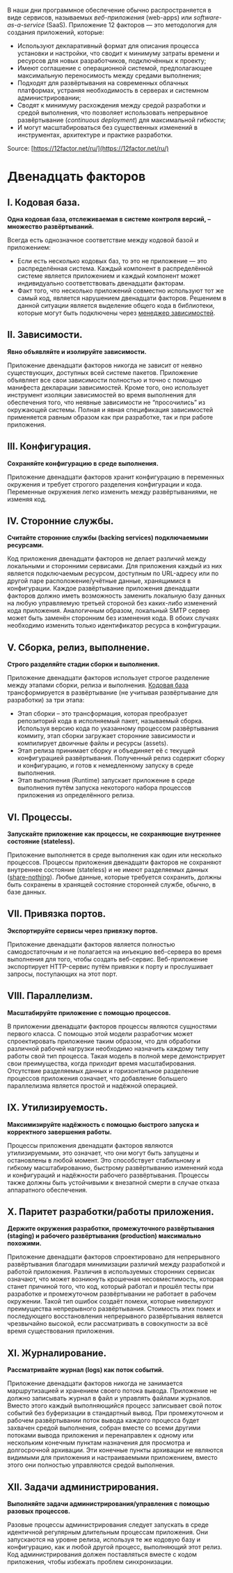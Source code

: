 В наши дни программное обеспечение обычно распространяется в виде сервисов, называемых *веб-приложения* (web-apps) или *software-as-a-service* (SaaS). Приложение 12 факторов — это методология для создания приложений, которые:
- Используют декларативный формат для описания процесса установки и настройки, что сводит к минимуму затраты времени и ресурсов для новых разработчиков, подключённых к проекту;
- Имеют соглашение с операционной системой, предполагающее максимальную переносимость между средами выполнения;
- Подходят для развёртывания на современных облачных платформах, устраняя необходимость в серверах и системном администрировании;
- Сводят к минимуму расхождения между средой разработки и средой выполнения, что позволяет использовать непрерывное развёртывание (*continuous deployment*) для максимальной гибкости;
- И могут масштабироваться без существенных изменений в инструментах, архитектуре и практике разработки.

Source: [https://12factor.net/ru/](https://12factor.net/ru/)

# Двенадцать факторов

## I. Кодовая база.

**Одна кодовая база, отслеживаемая в системе контроля версий, – множество развёртываний.** 

Всегда есть однозначное соответствие между кодовой базой и приложением:

- Если есть несколько кодовых баз, то это не приложение — это распределённая система. Каждый компонент в распределённой системе является приложением и каждый компонент может индивидуально соответствовать двенадцати факторам.
- Факт того, что несколько приложений совместно используют тот же самый код, является нарушением двенадцати факторов. Решением в данной ситуации является выделение общего кода в библиотеки, которые могут быть подключены через [менеджер зависимостей](https://12factor.net/ru/dependencies).

## II. Зависимости.

**Явно объявляйте и изолируйте зависимости.**

Приложение двенадцати факторов никогда не зависит от неявно существующих, доступных всей системе пакетов. Приложение объявляет все свои зависимости полностью и точно с помощью манифеста декларации зависимостей. Кроме того, оно использует инструмент изоляции зависимостей во время выполнения для обеспечения того, что неявные зависимости не “просочились” из окружающей системы. Полная и явная спецификация зависимостей применяется равным образом как при разработке, так и при работе приложения.

## III. Конфигурация.

**Сохраняйте конфигурацию в среде выполнения.**

Приложение двенадцати факторов хранит конфигурацию в переменных окружения и требует строгого разделения конфигурации и кода. Переменные окружения легко изменить между развёртываниями, не изменяя код.

## IV. Сторонние службы.

**Считайте сторонние службы (backing services) подключаемыми ресурсами.**

Код приложения двенадцати факторов не делает различий между локальными и сторонними сервисами. Для приложения каждый из них является подключаемым ресурсом, доступным по URL-адресу или по другой паре расположение/учётные данные, хранящимися в конфигурации. Каждое развёртывание приложения двенадцати факторов должно иметь возможность заменить локальную базу данных на любую управляемую третьей стороной без каких-либо изменений кода приложения. Аналогичным образом, локальный SMTP сервер может быть заменён сторонним без изменения кода. В обоих случаях необходимо изменить только идентификатор ресурса в конфигурации.

## V. Сборка, релиз, выполнение.

**Строго разделяйте стадии сборки и выполнения.**

Приложение двенадцати факторов использует строгое разделение между этапами сборки, релиза и выполнения. [Кодовая база](https://12factor.net/ru/codebase) трансформируется в развёртывание (не учитывая развёртывание для разработки) за три этапа:

- Этап сборки – это трансформация, которая преобразует репозиторий кода в исполняемый пакет, называемый сборка. Используя версию кода по указанному процессом развёртывания коммиту, этап сборки загружает сторонние зависимости и компилирует двоичные файлы и ресурсы (assets).
- Этап релиза принимает сборку и объединяет её с текущей конфигурацией развёртывания. Полученный релиз содержит сборку и конфигурацию, и готов к немедленному запуску в среде выполнения.
- Этап выполнения (Runtime) запускает приложение в среде выполнения путём запуска некоторого набора процессов приложения из определённого релиза.

## VI. Процессы.

**Запускайте приложение как процессы, не сохраняющие внутреннее состояние (stateless).**

Приложение выполняется в среде выполнения как один или несколько процессов. Процессы приложения двенадцати факторов не сохраняют внутреннее состояние (stateless) и не имеют разделяемых данных ([share-nothing](https://en.wikipedia.org/wiki/Shared-nothing_architecture)). Любые данные, которые требуется сохранить, должны быть сохранены в хранящей состояние сторонней службе, обычно, в базе данных.

## VII. Привязка портов.

**Экспортируйте сервисы через привязку портов.**

Приложение двенадцати факторов является полностью самодостаточным и не полагается на инъекцию веб-сервера во время выполнения для того, чтобы создать веб-сервис. Веб-приложение экспортирует HTTP-сервис путём привязки к порту и прослушивает запросы, поступающих на этот порт.

## VIII. Параллелизм.

**Масштабируйте приложение с помощью процессов.**

В приложении двенадцати факторов процессы являются сущностями первого класса. С помощью этой модели разработчик может спроектировать приложение таким образом, что для обработки различной рабочей нагрузки необходимо назначить каждому типу работы свой тип процесса. Такая модель в полной мере демонстрирует свои преимущества, когда приходит время масштабирования. Отсутствие разделяемых данных и горизонтальное разделение процессов приложения означает, что добавление большего параллелизма является простой и надёжной операцией.

## IX. Утилизируемость.

**Максимизируйте надёжность с помощью быстрого запуска и корректного завершения работы.**

Процессы приложения двенадцати факторов являются утилизируемыми, это означает, что они могут быть запущены и остановлены в любой момент. Это способствует стабильному и гибкому масштабированию, быстрому развёртыванию изменений кода и конфигураций и надёжности рабочего развёртывания. Процессы также должны быть устойчивыми к внезапной смерти в случае отказа аппаратного обеспечения.

## X. Паритет разработки/работы приложения.

**Держите окружения разработки, промежуточного развёртывания (staging) и рабочего развёртывания (production) максимально похожими.**

Приложение двенадцати факторов спроектировано для непрерывного развёртывания благодаря минимизации различий между разработкой и работой приложения. Различия в используемых сторонних сервисах означают, что может возникнуть крошечная несовместимость, которая станет причиной того, что код, который работал и прошёл тесты при разработке и промежуточном развёртывании не работает в рабочем окружении. Такой тип ошибок создаёт помехи, которые нивелируют преимущества непрерывного развёртывания. Стоимость этих помех и последующего восстановления непрерывного развёртывания является чрезвычайно высокой, если рассматривать в совокупности за всё время существования приложения.

## XI. Журналирование.

**Рассматривайте журнал (logs) как поток событий.**

Приложение двенадцати факторов никогда не занимается маршрутизацией и хранением своего потока вывода. Приложение не должно записывать журнал в файл и управлять файлами журналов. Вместо этого каждый выполняющийся процесс записывает свой поток событий без буферизации в стандартный вывод. При промежуточном и рабочем развёртывании поток вывода каждого процесса будет захвачен средой выполнения, собран вместе со всеми другими потоками вывода приложения и перенаправлен к одному или нескольким конечным пунктам назначения для просмотра и долгосрочной архивации. Эти конечные пункты архивации не являются видимыми для приложения и настраиваемыми приложением, вместо этого они полностью управляются средой выполнения.

## XII. Задачи администрирования.

**Выполняйте задачи администрирования/управления с помощью разовых процессов.**

Разовые процессы администрирования следует запускать в среде идентичной регулярным длительным процессам приложения. Они запускаются на уровне релиза, используя те же кодовую базу и конфигурацию, как и любой другой процесс, выполняющий этот релиз. Код администрирования должен поставляться вместе с кодом приложения, чтобы избежать проблем синхронизации.
